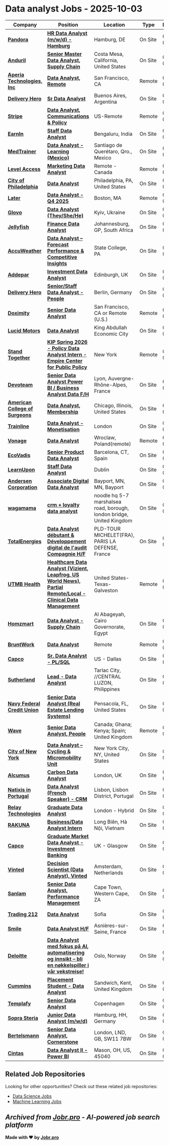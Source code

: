 # Data analyst Jobs - 2025-10-03

| Company | Position | Location | Type | Date |
| ------- | -------- | -------- | ---- | ------ |
| **[Pandora](https://pandoragroup.com/)** | **[HR Data Analyst (m/w/d) - Hamburg](https://jobr.pro/job/29280940/hr-data-analyst-mwd-hamburg?utm_source=github&utm_medium=repo&utm_campaign=github-data-analyst-jobs)** | Hamburg, DE | On Site | Oct 03 |
| **[Anduril](https://www.anduril.com/)** | **[Senior Master Data Analyst, Supply Chain](https://jobr.pro/job/29286896/senior-master-data-analyst-supply-chain?utm_source=github&utm_medium=repo&utm_campaign=github-data-analyst-jobs)** | Costa Mesa, California, United States | On Site | Oct 03 |
| **[Aperia Technologies, Inc](https://aperiatech.com/)** | **[Data Analyst, Remote](https://jobr.pro/job/29276799/data-analyst-remote?utm_source=github&utm_medium=repo&utm_campaign=github-data-analyst-jobs)** | San Francisco, CA | Remote | Oct 03 |
| **[Delivery Hero](https://www.deliveryhero.com)** | **[Sr Data Analyst](https://jobr.pro/job/29265289/sr-data-analyst?utm_source=github&utm_medium=repo&utm_campaign=github-data-analyst-jobs)** | Buenos Aires, Argentina | On Site | Oct 02 |
| **[Stripe](https://stripe.com/en-ch)** | **[Data Analyst, Communications & Policy](https://jobr.pro/job/29275695/data-analyst-communications-policy?utm_source=github&utm_medium=repo&utm_campaign=github-data-analyst-jobs)** | US-Remote | Remote | Oct 02 |
| **[EarnIn](https://www.earnin.com/)** | **[Staff Data Analyst](https://jobr.pro/job/29270134/staff-data-analyst?utm_source=github&utm_medium=repo&utm_campaign=github-data-analyst-jobs)** | Bengaluru, India | On Site | Oct 02 |
| **[MedTrainer](https://www.medtrainer.com)** | **[Data Analyst - Learning (Mexico)](https://jobr.pro/job/29265294/data-analyst-learning-mexico?utm_source=github&utm_medium=repo&utm_campaign=github-data-analyst-jobs)** | Santiago de Querétaro, Qro., Mexico | On Site | Oct 02 |
| **[Level Access](https://www.levelaccess.com/)** | **[Marketing Data Analyst](https://jobr.pro/job/29272367/marketing-data-analyst?utm_source=github&utm_medium=repo&utm_campaign=github-data-analyst-jobs)** | Remote - Canada | Remote | Oct 02 |
| **[City of Philadelphia](https://www.phila.gov/)** | **[Data Analyst](https://jobr.pro/job/29265301/data-analyst?utm_source=github&utm_medium=repo&utm_campaign=github-data-analyst-jobs)** | Philadelphia, PA, United States | On Site | Oct 02 |
| **[Later](https://later.com/)** | **[Data Analyst - Q4 2025](https://jobr.pro/job/29284932/data-analyst-q4-2025?utm_source=github&utm_medium=repo&utm_campaign=github-data-analyst-jobs)** | Boston, MA | Remote | Oct 02 |
| **[Glovo](https://glovoapp.com/)** | **[Data Analyst (They/She/He)](https://jobr.pro/job/29278674/data-analyst-theyshehe?utm_source=github&utm_medium=repo&utm_campaign=github-data-analyst-jobs)** | Kyiv, Ukraine | On Site | Oct 02 |
| **[Jellyfish](https://www.jellyfish.com/)** | **[Finance Data Analyst](https://jobr.pro/job/29265307/finance-data-analyst?utm_source=github&utm_medium=repo&utm_campaign=github-data-analyst-jobs)** | Johannesburg, GP, South Africa | On Site | Oct 02 |
| **[AccuWeather](https://www.accuweather.com/)** | **[Data Analyst – Forecast Performance & Competitive Insights](https://jobr.pro/job/29283694/data-analyst-forecast-performance-competitive-insights?utm_source=github&utm_medium=repo&utm_campaign=github-data-analyst-jobs)** | State College, PA | On Site | Oct 02 |
| **[Addepar](https://addepar.com/)** | **[Investment Data Analyst](https://jobr.pro/job/29286988/investment-data-analyst?utm_source=github&utm_medium=repo&utm_campaign=github-data-analyst-jobs)** | Edinburgh, UK | On Site | Oct 02 |
| **[Delivery Hero](https://www.deliveryhero.com)** | **[Senior/Staff Data Analyst - People](https://jobr.pro/job/29265311/seniorstaff-data-analyst-people?utm_source=github&utm_medium=repo&utm_campaign=github-data-analyst-jobs)** | Berlin, Germany | On Site | Oct 02 |
| **[Doximity](https://www.doximity.com/)** | **[Senior Data Analyst](https://jobr.pro/job/29274834/senior-data-analyst?utm_source=github&utm_medium=repo&utm_campaign=github-data-analyst-jobs)** | San Francisco, CA or Remote (U.S.) | Remote | Oct 02 |
| **[Lucid Motors](https://lucidmotors.com/)** | **[Data Analyst](https://jobr.pro/job/29277059/data-analyst?utm_source=github&utm_medium=repo&utm_campaign=github-data-analyst-jobs)** | King Abdullah Economic City | On Site | Oct 02 |
| **[Stand Together](https://www.standtogether.org/)** | **[KIP Spring 2026 - Policy Data Analyst Intern - Empire Center for Public Policy](https://jobr.pro/job/29270719/kip-spring-2026-policy-data-analyst-intern-empire-center-for-public-policy?utm_source=github&utm_medium=repo&utm_campaign=github-data-analyst-jobs)** | New York | Remote | Oct 02 |
| **[Devoteam](https://www.devoteam.com/)** | **[Senior Data Analyst Power BI / Business Analyst Data F/H](https://jobr.pro/job/29265317/senior-data-analyst-power-bi-business-analyst-data-fh?utm_source=github&utm_medium=repo&utm_campaign=github-data-analyst-jobs)** | Lyon, Auvergne-Rhône-Alpes, France | On Site | Oct 02 |
| **[American College of Surgeons](https://www.facs.org/)** | **[Data Analyst, Membership](https://jobr.pro/job/29281487/data-analyst-membership?utm_source=github&utm_medium=repo&utm_campaign=github-data-analyst-jobs)** | Chicago, Illinois, United States | On Site | Oct 02 |
| **[Trainline](https://www.thetrainline.com/)** | **[Data Analyst - Monetisation](https://jobr.pro/job/29279542/data-analyst-monetisation?utm_source=github&utm_medium=repo&utm_campaign=github-data-analyst-jobs)** | London | On Site | Oct 02 |
| **[Vonage](https://www.vonage.com/)** | **[Data Analyst](https://jobr.pro/job/29270424/data-analyst?utm_source=github&utm_medium=repo&utm_campaign=github-data-analyst-jobs)** | Wroclaw, Poland(remote) | Remote | Oct 02 |
| **[EcoVadis](https://ecovadis.com)** | **[Senior Product Data Analyst](https://jobr.pro/job/29265321/senior-product-data-analyst?utm_source=github&utm_medium=repo&utm_campaign=github-data-analyst-jobs)** | Barcelona, CT, Spain | On Site | Oct 02 |
| **[LearnUpon](https://www.learnupon.com/)** | **[Staff Data Analyst](https://jobr.pro/job/29270937/staff-data-analyst?utm_source=github&utm_medium=repo&utm_campaign=github-data-analyst-jobs)** | Dublin | On Site | Oct 02 |
| **[Andersen Corporation](https://www.andersenwindows.com/)** | **[Associate Digital Data Analyst](https://jobr.pro/job/29234415/associate-digital-data-analyst?utm_source=github&utm_medium=repo&utm_campaign=github-data-analyst-jobs)** | Bayport, MN, MN, Bayport | On Site | Oct 02 |
| **[wagamama](https://www.wagamama.com/)** | **[crm + loyalty data analyst](https://jobr.pro/job/29280247/crm-loyalty-data-analyst?utm_source=github&utm_medium=repo&utm_campaign=github-data-analyst-jobs)** | noodle hq 5-7 marshalsea road, borough, london bridge, United Kingdom | On Site | Oct 02 |
| **[TotalEnergies](https://totalenergies.com/)** | **[Data Analyst débutant & Développement digital de l'audit Compagnie H/F](https://jobr.pro/job/29234200/data-analyst-debutant-developpement-digital-de-laudit-compagnie-hf?utm_source=github&utm_medium=repo&utm_campaign=github-data-analyst-jobs)** | PLD-TOUR MICHELET(FRA), PARIS LA DEFENSE, France | On Site | Oct 02 |
| **[UTMB Health](https://www.utmb.edu/)** | **[Healthcare Data Analyst (Vizient, Leapfrog, US World News), Partial Remote/Local - Clinical Data Management](https://jobr.pro/job/29231933/healthcare-data-analyst-vizient-leapfrog-us-world-news-partial-remotelocal-clinical-data-management?utm_source=github&utm_medium=repo&utm_campaign=github-data-analyst-jobs)** | United States-Texas-Galveston | Remote | Oct 02 |
| **[Homzmart](https://homzmart.com)** | **[Data Analyst - Supply Chain](https://jobr.pro/job/29265333/data-analyst-supply-chain?utm_source=github&utm_medium=repo&utm_campaign=github-data-analyst-jobs)** | Al Abageyah, Cairo Governorate, Egypt | On Site | Oct 02 |
| **[BruntWork](https://www.bruntworkcareers.co/)** | **[Data Analyst](https://jobr.pro/job/29230133/data-analyst?utm_source=github&utm_medium=repo&utm_campaign=github-data-analyst-jobs)** | Remote | Remote | Oct 02 |
| **[Capco](https://www.capco.com/)** | **[Sr. Data Analyst - PL/SQL](https://jobr.pro/job/29270450/sr-data-analyst-plsql?utm_source=github&utm_medium=repo&utm_campaign=github-data-analyst-jobs)** | US - Dallas | On Site | Oct 02 |
| **[Sutherland](https://www.sutherlandglobal.com)** | **[Lead - Data Analyst](https://jobr.pro/job/29283840/lead-data-analyst?utm_source=github&utm_medium=repo&utm_campaign=github-data-analyst-jobs)** | Tarlac City, //CENTRAL LUZON, Philippines | On Site | Oct 02 |
| **[Navy Federal Credit Union](https://www.navyfederal.org/)** | **[Senior Data Analyst (Real Estate Lending Systems)](https://jobr.pro/job/29236201/senior-data-analyst-real-estate-lending-systems?utm_source=github&utm_medium=repo&utm_campaign=github-data-analyst-jobs)** | Pensacola, FL, United States | On Site | Oct 02 |
| **[Wave](https://www.wave.com/)** | **[Senior Data Analyst, People](https://jobr.pro/job/29272912/senior-data-analyst-people?utm_source=github&utm_medium=repo&utm_campaign=github-data-analyst-jobs)** | Canada; Ghana; Kenya; Spain; United Kingdom | Remote | Oct 02 |
| **[City of New York](https://www.nyc.gov)** | **[Data Analyst – Cycling & Micromobility Unit](https://jobr.pro/job/29285496/data-analyst-cycling-micromobility-unit?utm_source=github&utm_medium=repo&utm_campaign=github-data-analyst-jobs)** | New York City, NY, United States | On Site | Oct 02 |
| **[Alcumus](https://www.alcumus.com/)** | **[Carbon Data Analyst](https://jobr.pro/job/29288559/carbon-data-analyst?utm_source=github&utm_medium=repo&utm_campaign=github-data-analyst-jobs)** | London, UK | On Site | Oct 02 |
| **[Natixis in Portugal](https://www.natixis.com)** | **[Data Analyst (French Speaker) - CRM](https://jobr.pro/job/29227535/data-analyst-french-speaker-crm?utm_source=github&utm_medium=repo&utm_campaign=github-data-analyst-jobs)** | Lisbon, Lisbon District, Portugal | On Site | Oct 02 |
| **[Relay Technologies](https://www.relaytech.co/)** | **[Graduate Data Analyst](https://jobr.pro/job/29276511/graduate-data-analyst?utm_source=github&utm_medium=repo&utm_campaign=github-data-analyst-jobs)** | London - Hybrid | On Site | Oct 02 |
| **[RAKUNA](https://www.rakuna.co)** | **[Business/Data Analyst Intern](https://jobr.pro/job/29227539/businessdata-analyst-intern?utm_source=github&utm_medium=repo&utm_campaign=github-data-analyst-jobs)** | Long Biên, Hà Nội, Vietnam | On Site | Oct 02 |
| **[Capco](https://www.capco.com/)** | **[Graduate Market Data Analyst - Investment Banking](https://jobr.pro/job/29270443/graduate-market-data-analyst-investment-banking?utm_source=github&utm_medium=repo&utm_campaign=github-data-analyst-jobs)** | UK - Glasgow | On Site | Oct 02 |
| **[Vinted](https://vinted.com/)** | **[Decision Scientist (Data Analyst), Vinted](https://jobr.pro/job/29285687/decision-scientist-data-analyst-vinted?utm_source=github&utm_medium=repo&utm_campaign=github-data-analyst-jobs)** | Amsterdam, Netherlands | On Site | Oct 02 |
| **[Sanlam](https://www.sanlamcloud.co.za)** | **[Senior Data Analyst, Performance Management](https://jobr.pro/job/29210623/senior-data-analyst-performance-management?utm_source=github&utm_medium=repo&utm_campaign=github-data-analyst-jobs)** | Cape Town, Western Cape, ZA | On Site | Oct 02 |
| **[Trading 212](https://www.trading212.com)** | **[Data Analyst](https://jobr.pro/job/29278620/data-analyst?utm_source=github&utm_medium=repo&utm_campaign=github-data-analyst-jobs)** | Sofia | On Site | Oct 02 |
| **[Smile](https://www.smile.eu/)** | **[Data Analyst H/F](https://jobr.pro/job/29218862/data-analyst-hf?utm_source=github&utm_medium=repo&utm_campaign=github-data-analyst-jobs)** | Asnières-sur-Seine, France | On Site | Oct 02 |
| **[Deloitte](https://www.deloitte.com)** | **[Data Analyst med fokus på AI, automatisering og innsikt – bli en nøkkelspiller i vår vekstreise!](https://jobr.pro/job/29288302/data-analyst-med-fokus-pa-ai-automatisering-og-innsikt-bli-en-nkkelspiller-i-var-vekstreise?utm_source=github&utm_medium=repo&utm_campaign=github-data-analyst-jobs)** | Oslo, Norway | On Site | Oct 02 |
| **[Cummins](https://www.cummins.com/)** | **[Placement Student - Data Analyst](https://jobr.pro/job/29236254/placement-student-data-analyst?utm_source=github&utm_medium=repo&utm_campaign=github-data-analyst-jobs)** | Sandwich, Kent, United Kingdom | On Site | Oct 02 |
| **[Templafy](https://www.templafy.com/career/)** | **[Senior Data Analyst](https://jobr.pro/job/29286976/senior-data-analyst?utm_source=github&utm_medium=repo&utm_campaign=github-data-analyst-jobs)** | Copenhagen | On Site | Oct 02 |
| **[Sopra Steria](https://www.soprasteria.com)** | **[Junior Data Analyst (m/w/d)](https://jobr.pro/job/29204358/junior-data-analyst-mwd?utm_source=github&utm_medium=repo&utm_campaign=github-data-analyst-jobs)** | Hamburg, HH, Germany | On Site | Oct 02 |
| **[Bertelsmann](https://www.bertelsmann.com/)** | **[Senior Data Analyst, Cornerstone](https://jobr.pro/job/29197794/senior-data-analyst-cornerstone?utm_source=github&utm_medium=repo&utm_campaign=github-data-analyst-jobs)** | London, LND, GB, SW11 7BW | On Site | Oct 02 |
| **[Cintas](https://www.cintas.com/)** | **[Data Analyst II - Power BI](https://jobr.pro/job/29207030/data-analyst-ii-power-bi?utm_source=github&utm_medium=repo&utm_campaign=github-data-analyst-jobs)** | Mason, OH, US, 45040 | On Site | Oct 02 |

## Related Job Repositories

Looking for other opportunities? Check out these related job repositories:

- [Data Science Jobs](https://github.com/jobs-jobr-pro/Data-Science-Jobs)
- [Machine Learning Jobs](https://github.com/jobs-jobr-pro/Machine-Learning-Jobs)



*Archived from [Jobr.pro](https://jobr.pro?utm_source=github&utm_medium=repo&utm_campaign=github-data-analyst-jobs) - AI-powered job search platform*
---

**Made with ❤️ by [Jobr.pro](https://jobr.pro?utm_source=github&utm_medium=repo&utm_campaign=github-data-analyst-jobs)**